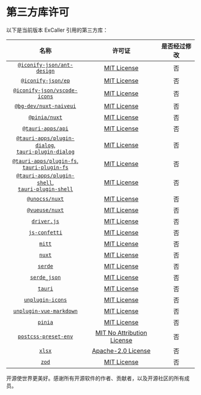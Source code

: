 # 第三方库许可

以下是当前版本 ExCaller 引用的第三方库：

| 名称 | 许可证 | 是否经过修改 |
| :---: | :---: | :---: |
| [`@iconify-json/ant-design`](https://icon-sets.iconify.design/ant-design/) | [MIT License](https://github.com/ant-design/ant-design-icons/blob/master/LICENSE) | 否 |
| [`@iconify-json/ep`](https://icon-sets.iconify.design/ep/) | [MIT License](https://github.com/element-plus/element-plus-icons/blob/main/LICENSE) | 否 |
| [`@iconify-json/vscode-icons`](https://icon-sets.iconify.design/vscode-icons/) | [MIT License](https://github.com/vscode-icons/vscode-icons/blob/master/LICENSE) | 否 |
| [`@bg-dev/nuxt-naiveui`](https://github.com/becem-gharbi/nuxt-naiveui) | [MIT License](https://github.com/becem-gharbi/nuxt-naiveui/blob/main/LICENSE) | 否 |
| [`@pinia/nuxt`](https://github.com/vuejs/pinia/tree/v2/packages/nuxt) | [MIT License](https://github.com/vuejs/pinia/blob/main/LICENSE) | 否 |
| [`@tauri-apps/api`](https://github.com/tauri-apps/tauri) | [MIT License](https://github.com/tauri-apps/tauri/blob/dev/LICENSE_MIT) | 否 |
| [`@tauri-apps/plugin-dialog`,<br>`tauri-plugin-dialog`](https://github.com/tauri-apps/plugins-workspace/blob/v2/plugins/dialog) | [MIT License](https://github.com/tauri-apps/plugins-workspace/blob/v2/plugins/dialog/LICENSE_MIT) | 否 |
| [`@tauri-apps/plugin-fs`,<br>`tauri-plugin-fs`](https://github.com/tauri-apps/plugins-workspace/blob/v2/plugins/fs) | [MIT License](https://github.com/tauri-apps/plugins-workspace/blob/v2/plugins/fs/LICENSE_MIT) | 否 |
| [`@tauri-apps/plugin-shell`,<br>`tauri-plugin-shell`](https://github.com/tauri-apps/plugins-workspace/blob/v2/plugins/shell) | [MIT License](https://github.com/tauri-apps/plugins-workspace/blob/v2/plugins/shell/LICENSE_MIT) | 否 |
| [`@unocss/nuxt`](https://unocss.dev/) | [MIT License](https://github.com/unocss/unocss/blob/main/LICENSE) | 否 |
| [`@vueuse/nuxt`](https://github.com/vueuse/vueuse) | [MIT License](https://github.com/vueuse/vueuse/blob/main/LICENSE) | 否 |
| [`driver.js`](https://driverjs.com/) | [MIT License](https://github.com/kamranahmedse/driver.js/blob/master/license) | 否 |
| [`js-confetti`](https://github.com/loonywizard/js-confetti) | [MIT License](https://github.com/loonywizard/js-confetti/blob/main/LICENSE) | 否 |
| [`mitt`](https://github.com/developit/mitt) | [MIT License](https://github.com/developit/mitt/blob/main/LICENSE) | 否 |
| [`nuxt`](https://nuxt.com) | [MIT License](https://github.com/nuxt/nuxt/blob/main/LICENSE) | 否 |
| [`serde`](https://serde.rs/) | [MIT License](https://github.com/serde-rs/serde/blob/master/LICENSE-MIT) | 否 |
| [`serde_json`](https://github.com/serde-rs/json) | [MIT License](https://github.com/serde-rs/json/blob/master/LICENSE-MIT) | 否 |
| [`tauri`](https://tauri.app/) | [MIT License](https://github.com/tauri-apps/tauri/blob/dev/LICENSE_MIT) | 否 |
| [`unplugin-icons`](https://github.com/unplugin/unplugin-icons) | [MIT License](https://github.com/unplugin/unplugin-icons/blob/main/LICENSE) | 否 |
| [`unplugin-vue-markdown`](https://github.com/unplugin/unplugin-vue-markdown) | [MIT License](https://github.com/unplugin/unplugin-vue-markdown/blob/main/LICENSE) | 否 |
| [`pinia`](https://github.com/vuejs/pinia) | [MIT License](https://github.com/vuejs/pinia/blob/v2/LICENSE) | 否 |
| [`postcss-preset-env`](https://preset-env.cssdb.org/) | [MIT No Attribution License](https://github.com/csstools/postcss-plugins/blob/main/LICENSE.md) | 否 |
| [`xlsx`](https://sheetjs.com/) | [Apache-2.0 License](https://git.sheetjs.com/sheetjs/sheetjs/src/branch/master/LICENSE) | 否 |
| [`zod`](https://zod.dev) | [MIT License](https://github.com/colinhacks/zod/blob/master/LICENSE) | 否 |

开源使世界更美好。感谢所有开源软件的作者、贡献者，以及开源社区的所有成员。
